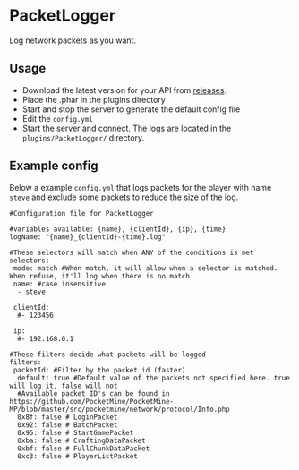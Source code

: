 # PacketLogger
Log network packets as you want.

## Usage
- Download the latest version for your API from [releases](https://github.com/iTXTech/PacketLogger/releases).
- Place the .phar in the plugins directory
- Start and stop the server to generate the default config file
- Edit the ```config.yml```
- Start the server and connect. The logs are located in the `plugins/PacketLogger/` directory.

## Example config
Below a example ``config.yml`` that logs packets for the player with name `steve` and exclude some packets to reduce the size of the log.
```
#Configuration file for PacketLogger

#variables available: {name}, {clientId}, {ip}, {time}
logName: "{name}_{clientId}-{time}.log"

#These selectors will match when ANY of the conditions is met
selectors:
 mode: match #When match, it will allow when a selector is matched. When refuse, it'll log when there is no match
 name: #case insensitive
  - steve

 clientId:
  #- 123456

 ip:
  #- 192.168.0.1

#These filters decide what packets will be logged
filters:
 packetId: #Filter by the packet id (faster)
  default: true #Default value of the packets not specified here. true will log it, false will not
  #Available packet ID's can be found in https://github.com/PocketMine/PocketMine-MP/blob/master/src/pocketmine/network/protocol/Info.php
  0x8f: false # LoginPacket
  0x92: false # BatchPacket
  0x95: false # StartGamePacket
  0xba: false # CraftingDataPacket
  0xbf: false # FullChunkDataPacket
  0xc3: false # PlayerListPacket
```
